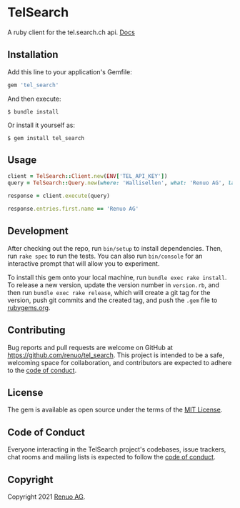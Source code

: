 # TelSearch

A ruby client for the tel.search.ch api. [Docs](https://tel.search.ch/api/help.en.html)

## Installation

Add this line to your application's Gemfile:

```ruby
gem 'tel_search'
```

And then execute:

    $ bundle install

Or install it yourself as:

    $ gem install tel_search

## Usage
```ruby
client = TelSearch::Client.new(ENV['TEL_API_KEY'])
query = TelSearch::Query.new(where: 'Wallisellen', what: 'Renuo AG', language: :de)

response = client.execute(query)

response.entries.first.name == 'Renuo AG'
```

## Development

After checking out the repo, run `bin/setup` to install dependencies. Then, run `rake spec` to run the tests. You can also run `bin/console` for an interactive prompt that will allow you to experiment.

To install this gem onto your local machine, run `bundle exec rake install`. To release a new version, update the version number in `version.rb`, and then run `bundle exec rake release`, which will create a git tag for the version, push git commits and the created tag, and push the `.gem` file to [rubygems.org](https://rubygems.org).

## Contributing

Bug reports and pull requests are welcome on GitHub at https://github.com/renuo/tel_search. This project is intended to be a safe, welcoming space for collaboration, and contributors are expected to adhere to the [code of conduct](https://github.com/[USERNAME]/tel_search/blob/master/CODE_OF_CONDUCT.md).

## License

The gem is available as open source under the terms of the [MIT License](https://opensource.org/licenses/MIT).

## Code of Conduct

Everyone interacting in the TelSearch project's codebases, issue trackers, chat rooms and mailing lists is expected to follow the [code of conduct](https://github.com/[renuo]/tel_search/blob/master/CODE_OF_CONDUCT.md).

## Copyright

Copyright 2021 [Renuo AG](https://www.renuo.ch/).

